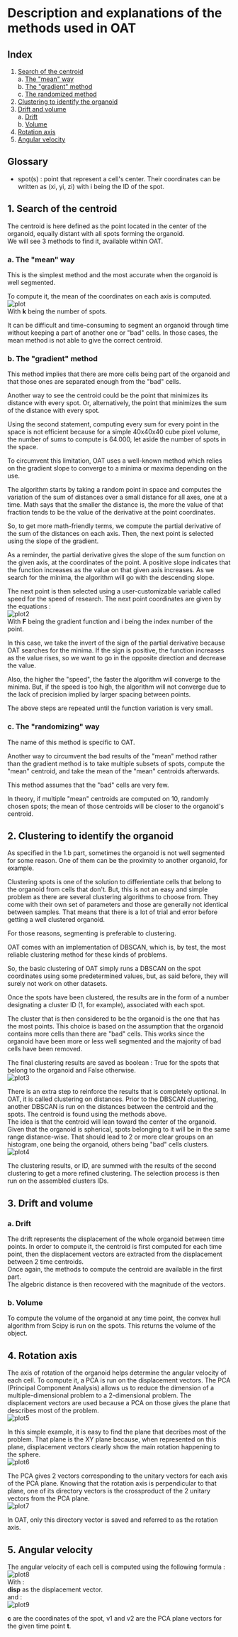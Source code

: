 # Description and explanations of the methods used in OAT

## Index
1. [Search of the centroid](#Centroid)  
	a. [The "mean" way](#Mean)  
	b. [The "gradient" method](#Gradient)  
	c. [The randomized method](#Rng)  
2. [Clustering to identify the organoid](#Clustering)  
3. [Drift and volume](#DriftandVolume)  
	a. [Drift](#Drift)  
	b. [Volume](#Volume)
4. [Rotation axis](#Rotaxis)  
5. [Angular velocity](#Angle)  

## Glossary
- spot(s) : point that represent a cell's center. Their coordinates can be written as (xi, yi, zi) with i being the ID of the spot.

## 1. Search of the centroid <a name="Centroid"></a>
The centroid is here defined as the point located in the center of the organoid, equally distant with all spots forming the organoid.  
We will see 3 methods to find it, available within OAT.  

### a. The "mean" way <a name="Mean"></a>
This is the simplest method and the most accurate when the organoid is well segmented.  

To compute it, the mean of the coordinates on each axis is computed.  
![plot](./images/Centroid.png)  
With **k** being the number of spots.  

It can be difficult and time-consuming to segment an organoid through time without keeping a part of another one or "bad" cells. In those cases, the mean method is not able to give the correct centroid.

### b. The "gradient" method <a name="Gradient"></a>
This method implies that there are more cells being part of the organoid and that those ones are separated enough from the "bad" cells.

Another way to see the centroid could be the point that minimizes its distance with every spot. Or, alternatively, the point that minimizes the sum of the distance with every spot. 

Using the second statement, computing every sum for every point in the space is not efficient because for a simple 40x40x40 cube pixel volume, the number of sums to compute is 64.000, let aside the number of spots in the space.  

To circumvent this limitation, OAT uses a well-known method which relies on the gradient slope to converge to a minima or maxima depending on the use.

The algorithm starts by taking a random point in space and computes the variation of the sum of distances over a small distance for all axes, one at a time. 
<insert basic definition of the derivative>
Math says that the smaller the distance is, the more the value of that fraction tends to be the value of the derivative at the point coordinates.

So, to get more math-friendly terms, we compute the partial derivative of the sum of the distances on each axis. Then, the next point is selected using the slope of the gradient.

As a reminder, the partial derivative gives the slope of the sum function on the given axis, at the coordinates of the point. A positive slope indicates that the function increases as the value on that given axis increases. As we search for the minima, the algorithm will go with the descending slope.

The next point is then selected using a user-customizable variable called speed for the speed of research. The next point coordinates are given by the equations :  
![plot2](./images/Gradient_centroid.png)  
With **F** being the gradient function and i being the index number of the point.  

In this case, we take the invert of the sign of the partial derivative because OAT searches for the minima. If the sign is positive, the function increases as the value rises, so we want to go in the opposite direction and decrease the value.

Also, the higher the "speed", the faster the algorithm will converge to the minima. But, if the speed is too high, the algorithm will not converge due to the lack of precision implied by larger spacing between points. 

The above steps are repeated until the function variation is very small.

### c. The "randomizing" way <a name="Rng"></a>
The name of this method is specific to OAT.

Another way to circumvent the bad results of the "mean" method rather than the gradient method is to take multiple subsets of spots, compute the "mean" centroid, and take the mean of the "mean" centroids afterwards.

This method assumes that the "bad" cells are very few.

In theory, if multiple "mean" centroids are computed on 10, randomly chosen spots; the mean of those centroids will be closer to the organoid's centroid.

## 2. Clustering to identify the organoid <a name="Clustering"></a>
As specified in the 1.b part, sometimes the organoid is not well segmented for some reason. One of them can be the proximity to another organoid, for example.

Clustering spots is one of the solution to differientiate cells that belong to the organoid from cells that don't. But, this is not an easy and simple problem as there are several clustering algorithms to choose from. They come with their own set of parameters and those are generally not identical between samples. That means that there is a lot of trial and error before getting a well clustered organoid.  

For those reasons, segmenting is preferable to clustering.

OAT comes with an implementation of DBSCAN, which is, by test, the most reliable clustering method for these kinds of problems.
<insert DBSCAN algorithm explanations>

So, the basic clustering of OAT simply runs a DBSCAN on the spot coordinates using some predetermined values, but, as said before, they will surely not work on other datasets.

Once the spots have been clustered, the results are in the form of a number designating a cluster ID (1, for example), associated with each spot.  

The cluster that is then considered to be the organoid is the one that has the most points. This choice is based on the assumption that the organoid contains more cells than there are "bad" cells. This works since the organoid have been more or less well segmented and the majority of bad cells have been removed.  

The final clustering results are saved as boolean : True for the spots that belong to the organoid and False otherwise.  
![plot3](./images/clustering_selection_examples.png)  
	
There is an extra step to reinforce the results that is completely optional. In OAT, it is called clustering on distances. Prior to the DBSCAN clustering, another DBSCAN is run on the distances between the centroid and the spots. The centroid is found using the methods above.  
The idea is that the centroid will lean toward the center of the organoid. Given that the organoid is spherical, spots belonging to it will be in the same range distance-wise. That should lead to 2 or more clear groups on an histogram, one being the organoid, others being "bad" cells clusters.  
![plot4](./images/clustering_on_distance.png)  

The clustering results, or ID, are summed with the results of the second clustering to get a more refined clustering. The selection process is then run on the assembled clusters IDs.  

## 3. Drift and volume <a name="DriftandVolume"></a>
### a. Drift <a name="Drift"></a>
The drift represents the displacement of the whole organoid between time points. In order to compute it, the centroid is first computed for each time point, then the displacement vectors are extracted from the displacement between 2 time centroids.  
Once again, the methods to compute the centroid are available in the first part.  
The algebric distance is then recovered with the magnitude of the vectors.  

### b. Volume <a name="Volume"></a>
To compute the volume of the organoid at any time point, the convex hull algorithm from Scipy is run on the spots. This returns the volume of the object.
<insert animation on how the convex hull algorithm works>

## 4. Rotation axis <a name="Rotaxis"></a>
The axis of rotation of the organoid helps determine the angular velocity of each cell. To compute it, a PCA is run on the displacement vectors. The PCA (Principal Component Analysis) allows us to reduce the dimension of a multiple-dimensional problem to a 2-dimensional problem. The displacement vectors are used because a PCA on those gives the plane that describes most of the problem.  
![plot5](./images/rotating_organoid_3D.gif)  
	
In this simple example, it is easy to find the plane that decribes most of the problem. That plane is the XY plane because, when represented on this plane, displacement vectors clearly show the main rotation happening to the sphere.  
![plot6](./images/rotating_organoid_2D.gif)  

The PCA gives 2 vectors corresponding to the unitary vectors for each axis of the PCA plane. Knowing that the rotation axis is perpendicular to that plane, one of its directory vectors is the crossproduct of the 2 unitary vectors from the PCA plane.  
![plot7](./images/PCA_vectors_results.png)  

In OAT, only this directory vector is saved and referred to as the rotation axis.  

## 5. Angular velocity <a name="Angle"></a>
The angular velocity of each cell is computed using the following formula :  
![plot8](./images/Angular_velocity.png)  
With :  
**disp** as the displacement vector.  
and :  
![plot9](./images/Radius_vector.png)  

**c** are the coordinates of the spot, v1 and v2 are the PCA plane vectors for the given time point **t**.
